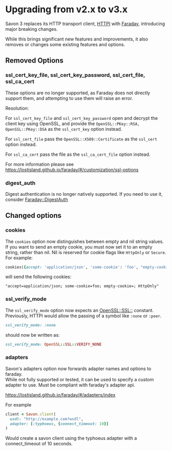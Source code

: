 # Upgrading from v2.x to v3.x

Savon 3 replaces its HTTP transport client, [HTTPI](https://github.com/savonrb/httpi) with [Faraday](https://lostisland.github.io/faraday), introducing major breaking changes.

While this brings significant new features and improvements, it also removes or changes some existing features and options.

## Removed Options

### ssl_cert_key_file, ssl_cert_key_password, ssl_cert_file, ssl_ca_cert

These options are no longer supported, as Faraday does not directly support them, and attempting to use them will raise an error.

Resolution: 

For `ssl_cert_key_file` and `ssl_cert_key_password` open and decrypt the client key using OpenSSL, and provide the `OpenSSL::PKey::RSA, OpenSSL::PKey::DSA` as the `ssl_cert_key` option instead.

For `ssl_cert_file` pass the `OpenSSL::X509::Certificate` as the `ssl_cert` option instead.

For `ssl_ca_cert` pass the file as the `ssl_ca_cert_file` option instead.

For more information please see https://lostisland.github.io/faraday/#/customization/ssl-options

### digest_auth

Digest authentication is no longer natively supported. If you need to use it, consider [Faraday::DigestAuth](https://github.com/bhaberer/faraday-digestauth)

## Changed options

### cookies

The `cookies` option now distinguishes between empty and nil string values. If you want to send an empty cookie, you must now set it to an empty string, rather than nil. Nil is reserved for cookie flags like `HttpOnly` or `Secure`. For example:

```ruby
cookies({accept: 'application/json', 'some-cookie': 'foo', "empty-cookie": "", HttpOnly: nil})
```

will send the following cookies:

```
"accept=application/json; some-cookie=foo; empty-cookie=; HttpOnly"
```

### ssl_verify_mode

The `ssl_verify_mode` option now expects an [OpenSSL::SSL::](https://ruby-doc.org/3.2.2/exts/openssl/OpenSSL/SSL.html) constant. Previously, HTTPI would allow the passing of a symbol like `:none` or `:peer`.

```ruby
ssl_verify_mode: :none
```

should now be written as:

```ruby
ssl_verify_mode: OpenSSL::SSL::VERIFY_NONE
```

### adapters
Savon's adapters option now forwards adapter names and options to faraday.  
While not fully supported or tested, it can be used to specify a custom adapter to use.  Must be
compliant with faraday's adapter api.

https://lostisland.github.io/faraday/#/adapters/index

For example
```ruby
client = Savon.client(
  wsdl: "http://example.com?wsdl",
  adapter: [:typhoeus, {connect_timeout: 10}]
)
```
Would create a savon client using the typhoeus adapter with a connect_timeout of 10 seconds.
